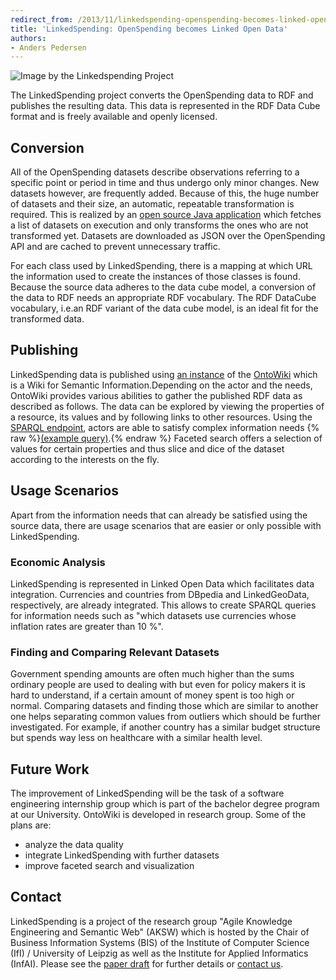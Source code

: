 ```yaml
---
redirect_from: /2013/11/linkedspending-openspending-becomes-linked-open-data/
title: 'LinkedSpending: OpenSpending becomes Linked Open Data'
authors:
- Anders Pedersen
---
```

![Image by the Linkedspending Project](http://linkedspending.aksw.org/extensions/page/page/img/rdfdatacube_shrinked.png)

The LinkedSpending project converts the OpenSpending data to RDF and publishes the resulting data. This data is represented in the RDF Data Cube format and is freely available and openly licensed.

## Conversion
All of the OpenSpending datasets describe observations referring to a specific point or period in time and thus undergo only minor changes.
New datasets however, are frequently added. Because of this, the huge number of datasets and their size, an automatic, repeatable transformation is required.
This is realized by an [open source Java application](https://github.com/AKSW/openspending2rdf) which fetches a list of datasets on execution and only transforms the ones who are not transformed yet. Datasets are downloaded as JSON over the OpenSpending API and are cached to prevent unnecessary traffic.

For each class used by LinkedSpending, there is a mapping at which URL the information used to create the instances of those classes is found. Because the source data adheres to the data cube model, a conversion of the data to RDF needs an appropriate RDF vocabulary. The RDF DataCube vocabulary, i.e.an RDF variant of the data cube model, is an ideal fit for the transformed data.

## Publishing

LinkedSpending data is published using [an instance](http://linkedspending.aksw.org) of the [OntoWiki](http://aksw.org/Projects/OntoWiki.html) which is a Wiki for Semantic Information.Depending on the actor and the needs, OntoWiki provides various abilities to gather the published RDF data as described as follows.
The data can be explored by viewing the properties of a resource, its values and by following links to other resources. Using the [SPARQL endpoint](http://linkedspending.aksw.org/sparql), actors are able to satisfy complex information needs {% raw %}<a href="http://linkedspending.aksw.org/sparql?default-graph-uri=&query=select+distinct+%3Fdate+{%3Fo+a+qb%3AObservation.+%3Fo+qb%3AdataSet+ls%3Ade-bund.+%3Fo+lso%3ArefDate+%3Fdate.+FILTER+%28xsd%3Adate%28%3Fdate%29+%3E%3D+%222020-1-1%22^^xsd%3Adate%29+}&format=text%2Fhtml&timeout=0&debug=on">(example query)</a>.{% endraw %}
Faceted search offers a selection of values for certain properties and thus slice and dice of the dataset according to the interests on the fly.

## Usage Scenarios
Apart from the information needs that can already be satisfied using the source data, there are usage scenarios that are easier or only possible with LinkedSpending.

### Economic Analysis
LinkedSpending is represented in Linked Open Data which facilitates data integration.
Currencies and countries from DBpedia and LinkedGeoData, respectively, are already integrated.
This allows to create SPARQL queries for information needs such as "which datasets use currencies whose inflation rates are greater than 10 %".

### Finding and Comparing Relevant Datasets
Government spending amounts are often much higher than the sums ordinary people are used to dealing with but even for policy makers it is hard to understand, if a certain amount of money spent is too high or normal.
Comparing datasets and finding those which are similar to another one helps separating common values from outliers which should be further investigated. For example, if another country has a similar budget structure but spends way less on healthcare with a similar health level.

## Future Work
The improvement of LinkedSpending will be the task of a software engineering internship group which is part of the bachelor degree program at our University. OntoWiki is developed in research group. Some of the plans are:

- analyze the data quality
- integrate LinkedSpending with further datasets
- improve faceted search and visualization

## Contact

LinkedSpending is a project of the research group "Agile Knowledge Engineering and Semantic Web" (AKSW) which is hosted by the Chair of Business Information Systems (BIS) of the Institute of Computer Science (IfI) / University of Leipzig as well as the Institute for Applied Informatics (InfAI).  Please see the [paper draft](http://svn.aksw.org/papers/2013/openspending2rdf/public.pdf) for further details or [contact us](mailto:hoeffner@informatik.uni-leipzig.de).
